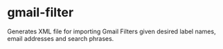 gmail-filter
============

Generates XML file for importing Gmail Filters given desired label names, email addresses and search phrases.
